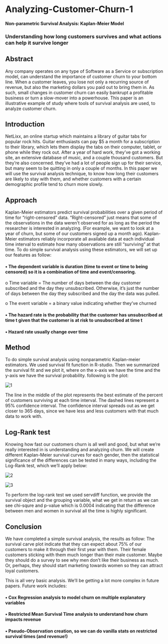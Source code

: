 # Analyzing-Customer-Churn-1


#### Non-parametric Survival Analysis: Kaplan-Meier Model



###	Understanding how long customers survives and what actions can help it survive longer

## Abstract

Any company operates on any type of Software as a Service or subscription model, can understand the importance of customer churn to your bottom line. When a customer leaves, you lose not only a recurring source of revenue, but also the marketing dollars you paid out to bring them in. As such, small changes in customer churn can easily bankrupt a profitable business or turn a slow-mover into a powerhouse. This paper is an illustrative example of study where tools of survival analysis are used, to analyze customer churn.

## Introduction

NetLixx, an online startup which maintains a library of guitar tabs for popular rock hits. Guitar enthusiasts can pay $5 a month for a subscription to their library, which lets them display the tabs on their computer, tablet, or phone while they rock out. After a year of hard work, they’ve got a working site, an extensive database of music, and a couple thousand customers.
But they’re also concerned. they’ve had a lot of people sign up for their service, but many seem to be quitting in only a couple of months. In this paper we will use the survival analysis technique, to know how long their customers are likely to stay with them, and whether customers with a certain demographic profile tend to churn more slowly.

## Approach
Kaplan-Meier estimators predict survival probabilities over a given period of time for “right-censored” data. “Right-censored” just means that some of the observations in the data weren’t observed for as long as the period the researcher is interested in analyzing. (For example, we want to look at a year of churn, but some of our customers signed up a month ago). Kaplan-Meier estimators reliably incorporate all available data at each individual time interval to estimate how many observations are still “surviving” at that time.
To do simple survival analysis using these estimators, we will set up our features as follow:


#### •	The dependent variable is duration (time to event or time to being censored) so it is a combination of time and event/censoring.

o	Time variable = The number of days between the day customer subscribed and the day they unsubscribed. Otherwise, it’s just the number of days between the day they subscribed and the day the data was pulled.

o	The event variable = a binary value indicating whether they’ve churned

#### •	The hazard rate is the probability that the customer has unsubscribed at time t given that the customer is at risk to unsubscribed at time t
#### •	Hazard rate usually change over time


## Method

To do simple survival analysis using nonparametric Kaplan-meier estimators. We used survival fit function in R-studio. Then we summarized the survival fit and we plot it, where on the x-axis we have the time and the y-axis we have the survival probability. following is the plot:

![1](https://user-images.githubusercontent.com/58350018/80559264-9eca8080-89a2-11ea-9df9-715e2dd9db7a.png)

 
The line in the middle of the plot represents the best estimate of the percent of customers surviving at each time interval. The dashed lines represent a 95% confidence interval. The confidence interval spreads out as we get closer to 365 days, since we have less and less customers with that much data to work with.

## Log-Rank test 
Knowing how fast our customers churn is all well and good, but what we’re really interested in is understanding and analyzing churn.
We will create different Kaplan-Meier survival curves for each gender, then the statistical significance of the differences can be tested in many ways, including the Log-Rank test, which we’ll apply below:


![2](https://user-images.githubusercontent.com/58350018/80559834-8a878300-89a4-11ea-81e5-ee6f6737def2.png)


![3](https://user-images.githubusercontent.com/58350018/80559840-8fe4cd80-89a4-11ea-998e-c652725a4aed.jpg)


 
 

To perform the log-rank test we used servdiff function, we provide the survival object and the grouping variable, what we get in return as we can see chi-squre and p-value which is 0.0004 indicating that the difference between men and women in survival  all the time is highly significant.


## Conclusion

We have completed a simple survival analysis, the results as follow:
The survival carve plot indicate that they can expect about 75% of our customers to make it through their first year with them.
Their female customers sticking with them much longer than their male customer. 
Maybe they should do a survey to see why men don’t like their business as much. Or, perhaps, they should start marketing towards women so they can attract loyal customers. 

This is all very basic analysis. We’ll be getting a lot more complex in future papers. Future work includes: 
#### •	Cox Regression analysis to model churn on multiple explanatory variables
#### •	Restricted Mean Survival Time analysis to understand how churn impacts revenue
#### •	Pseudo-Observation creation, so we can do vanilla stats on restricted survival times (and revenue!)
